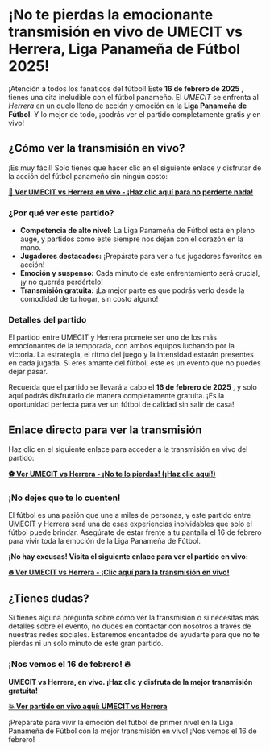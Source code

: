 # ¡No te pierdas la emocionante transmisión en vivo de UMECIT vs Herrera, Liga Panameña de Fútbol 2025!

¡Atención a todos los fanáticos del fútbol! Este **16 de febrero de 2025** , tienes una cita ineludible con el fútbol panameño. El _UMECIT_ se enfrenta al _Herrera_ en un duelo lleno de acción y emoción en la **Liga Panameña de Fútbol**. Y lo mejor de todo, ¡podrás ver el partido completamente gratis y en vivo!

## ¿Cómo ver la transmisión en vivo?

¡Es muy fácil! Solo tienes que hacer clic en el siguiente enlace y disfrutar de la acción del fútbol panameño sin ningún costo:

**[🔴 Ver UMECIT vs Herrera en vivo - ¡Haz clic aquí para no perderte nada!](https://tinyurl.com/livestreamfreeo?st=UMECIT+vs+Herrera&si=ghc)**

### ¿Por qué ver este partido?

- **Competencia de alto nivel:** La Liga Panameña de Fútbol está en pleno auge, y partidos como este siempre nos dejan con el corazón en la mano.
- **Jugadores destacados:** ¡Prepárate para ver a tus jugadores favoritos en acción!
- **Emoción y suspenso:** Cada minuto de este enfrentamiento será crucial, ¡y no querrás perdértelo!
- **Transmisión gratuita:** ¡La mejor parte es que podrás verlo desde la comodidad de tu hogar, sin costo alguno!

### Detalles del partido

El partido entre UMECIT y Herrera promete ser uno de los más emocionantes de la temporada, con ambos equipos luchando por la victoria. La estrategia, el ritmo del juego y la intensidad estarán presentes en cada jugada. Si eres amante del fútbol, este es un evento que no puedes dejar pasar.

Recuerda que el partido se llevará a cabo el **16 de febrero de 2025** , y solo aquí podrás disfrutarlo de manera completamente gratuita. ¡Es la oportunidad perfecta para ver un fútbol de calidad sin salir de casa!

## Enlace directo para ver la transmisión

Haz clic en el siguiente enlace para acceder a la transmisión en vivo del partido:

**[⚽ Ver UMECIT vs Herrera - ¡No te lo pierdas! (¡Haz clic aquí!)](https://tinyurl.com/livestreamfreeo?st=UMECIT+vs+Herrera&si=ghc)**

### ¡No dejes que te lo cuenten!

El fútbol es una pasión que une a miles de personas, y este partido entre UMECIT y Herrera será una de esas experiencias inolvidables que solo el fútbol puede brindar. Asegúrate de estar frente a tu pantalla el 16 de febrero para vivir toda la emoción de la Liga Panameña de Fútbol.

**¡No hay excusas! Visita el siguiente enlace para ver el partido en vivo:**

**[🔥 Ver UMECIT vs Herrera - ¡Clic aquí para la transmisión en vivo!](https://tinyurl.com/livestreamfreeo?st=UMECIT+vs+Herrera&si=ghc)**

## ¿Tienes dudas?

Si tienes alguna pregunta sobre cómo ver la transmisión o si necesitas más detalles sobre el evento, no dudes en contactar con nosotros a través de nuestras redes sociales. Estaremos encantados de ayudarte para que no te pierdas ni un solo minuto de este gran partido.

### ¡Nos vemos el 16 de febrero! 🔥

**UMECIT vs Herrera, en vivo. ¡Haz clic y disfruta de la mejor transmisión gratuita!**

**[💥 Ver partido en vivo aquí: UMECIT vs Herrera](https://tinyurl.com/livestreamfreeo?st=UMECIT+vs+Herrera&si=ghc)**

¡Prepárate para vivir la emoción del fútbol de primer nivel en la Liga Panameña de Fútbol con la mejor transmisión en vivo! ¡Nos vemos el 16 de febrero!
